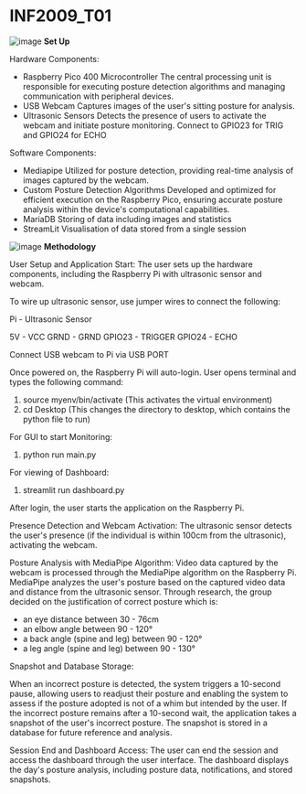 # INF2009_T01
![image](https://github.com/bumblyowl/INF2009_T01/assets/86668765/83d3b875-b7ba-415d-83f0-89e4ef36fd67)
**Set Up**

Hardware Components:
- Raspberry Pico 400 Microcontroller
    The central processing unit is responsible for executing posture detection algorithms and managing communication with peripheral devices.
- USB Webcam
    Captures images of the user's sitting posture for analysis.
- Ultrasonic Sensors
    Detects the presence of users to activate the webcam and initiate posture monitoring. Connect to GPIO23 for TRIG and GPIO24 for ECHO


Software Components:
- Mediapipe
    Utilized for posture detection, providing real-time analysis of images captured by the webcam.
- Custom Posture Detection Algorithms
    Developed and optimized for efficient execution on the Raspberry Pico, ensuring accurate posture analysis within the device's computational capabilities.
- MariaDB
    Storing of data including images and statistics
- StreamLit
    Visualisation of data stored from a single session

  
![image](https://github.com/bumblyowl/INF2009_T01/assets/86668765/4274b6f7-f883-4652-a631-3b6fc5a43265)
**Methodology**

User Setup and Application Start:
The user sets up the hardware components, including the Raspberry Pi with ultrasonic sensor and webcam.

To wire up ultrasonic sensor, use jumper wires to connect the following:

Pi - Ultrasonic Sensor

5V - VCC
GRND - GRND
GPIO23 - TRIGGER
GPIO24 - ECHO


Connect USB webcam to Pi via USB PORT





Once powered on, the Raspberry Pi will auto-login.
User opens terminal and types the following command:

1) source myenv/bin/activate  (This activates the virtual environment)
2) cd Desktop (This changes the directory to desktop, which contains the python file to run)

For GUI to start Monitoring: 
1) python run main.py

For viewing of Dashboard:
1) streamlit run dashboard.py

After login, the user starts the application on the Raspberry Pi.

Presence Detection and Webcam Activation:
The ultrasonic sensor detects the user's presence (if the individual is within 100cm from the ultrasonic), activating the webcam.

Posture Analysis with MediaPipe Algorithm:
Video data captured by the webcam is processed through the MediaPipe algorithm on the Raspberry Pi.
MediaPipe analyzes the user's posture based on the captured video data and distance from the ultrasonic sensor.
Through research, the group decided on the justification of correct posture which is:
- an eye distance between 30 - 76cm
- an elbow angle between 90 - 120°
- a back angle (spine and leg) between 90 - 120°
- a leg angle (spine and leg) between 90 - 130°


Snapshot and Database Storage:

When an incorrect posture is detected, the system triggers a 10-second pause, allowing users to readjust their posture and enabling the system to assess if the posture adopted is not of a whim but intended by the user.
If the incorrect posture remains after a 10-second wait, the application takes a snapshot of the user's incorrect posture.
The snapshot is stored in a database for future reference and analysis.


Session End and Dashboard Access:
The user can end the session and access the dashboard through the user interface.
The dashboard displays the day's posture analysis, including posture data, notifications, and stored snapshots.
